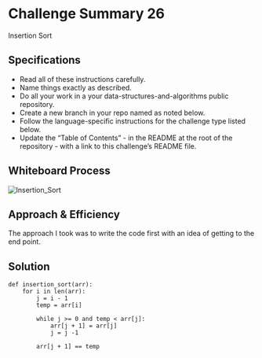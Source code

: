 # Challenge Summary 26
Insertion Sort

## Specifications
- Read all of these instructions carefully.
- Name things exactly as described.
- Do all your work in a your data-structures-and-algorithms public repository.
- Create a new branch in your repo named as noted below.
- Follow the language-specific instructions for the challenge type listed below.
- Update the “Table of Contents” - in the README at the root of the repository - with a link to this challenge’s README file.

## Whiteboard Process
<!-- Embedded whiteboard image -->
![Insertion_Sort](../code_challenges/wireframes/code-ch-26.png)

## Approach & Efficiency
<!-- What approach did you take? Why? What is the Big O space/time for this approach? -->
The approach I took was to write the code first with an idea of getting to the end point.


## Solution
<!-- Show how to run your code, and examples of it in action -->
```
def insertion_sort(arr):
    for i in len(arr):
        j = i - 1
        temp = arr[i]

        while j >= 0 and temp < arr[j]:
            arr[j + 1] = arr[j]
            j = j -1

        arr[j + 1] == temp

```

